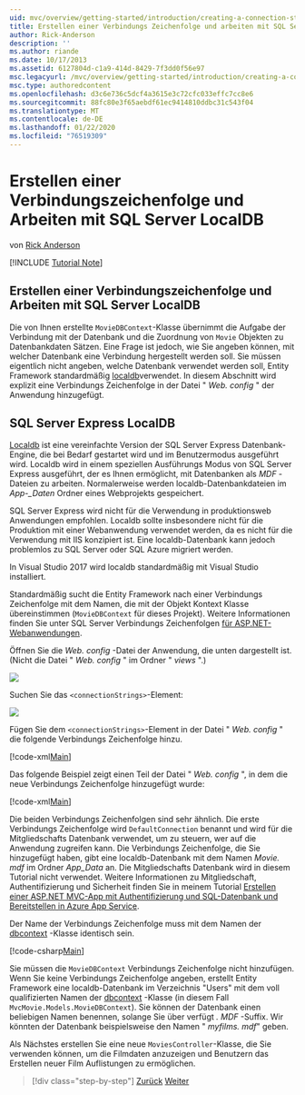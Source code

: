 ```yaml
---
uid: mvc/overview/getting-started/introduction/creating-a-connection-string
title: Erstellen einer Verbindungs Zeichenfolge und arbeiten mit SQL Server localdb | Microsoft-Dokumentation
author: Rick-Anderson
description: ''
ms.author: riande
ms.date: 10/17/2013
ms.assetid: 6127804d-c1a9-414d-8429-7f3dd0f56e97
msc.legacyurl: /mvc/overview/getting-started/introduction/creating-a-connection-string
msc.type: authoredcontent
ms.openlocfilehash: d3c6e736c5dcf4a3615e3c72cfc033effc7cc8e6
ms.sourcegitcommit: 88fc80e3f65aebdf61ec9414810ddbc31c543f04
ms.translationtype: MT
ms.contentlocale: de-DE
ms.lasthandoff: 01/22/2020
ms.locfileid: "76519309"
---
```

# <a name="creating-a-connection-string-and-working-with-sql-server-localdb"></a>Erstellen einer Verbindungszeichenfolge und Arbeiten mit SQL Server LocalDB

von [Rick Anderson]((https://twitter.com/RickAndMSFT))

[!INCLUDE [Tutorial Note](index.md)]

## <a name="creating-a-connection-string-and-working-with-sql-server-localdb"></a>Erstellen einer Verbindungszeichenfolge und Arbeiten mit SQL Server LocalDB

Die von Ihnen erstellte `MovieDBContext`-Klasse übernimmt die Aufgabe der Verbindung mit der Datenbank und die Zuordnung von `Movie` Objekten zu Datenbankdaten Sätzen. Eine Frage ist jedoch, wie Sie angeben können, mit welcher Datenbank eine Verbindung hergestellt werden soll. Sie müssen eigentlich nicht angeben, welche Datenbank verwendet werden soll, Entity Framework standardmäßig [localdb](https://docs.microsoft.com/sql/database-engine/configure-windows/sql-server-2016-express-localdb)verwendet. In diesem Abschnitt wird explizit eine Verbindungs Zeichenfolge in der Datei " *Web. config* " der Anwendung hinzugefügt.

## <a name="sql-server-express-localdb"></a>SQL Server Express LocalDB

[Localdb](https://docs.microsoft.com/sql/database-engine/configure-windows/sql-server-2016-express-localdb) ist eine vereinfachte Version der SQL Server Express Datenbank-Engine, die bei Bedarf gestartet wird und im Benutzermodus ausgeführt wird. Localdb wird in einem speziellen Ausführungs Modus von SQL Server Express ausgeführt, der es Ihnen ermöglicht, mit Datenbanken als *MDF* -Dateien zu arbeiten. Normalerweise werden localdb-Datenbankdateien im *App-\_Daten* Ordner eines Webprojekts gespeichert.

SQL Server Express wird nicht für die Verwendung in produktionsweb Anwendungen empfohlen. Localdb sollte insbesondere nicht für die Produktion mit einer Webanwendung verwendet werden, da es nicht für die Verwendung mit IIS konzipiert ist. Eine localdb-Datenbank kann jedoch problemlos zu SQL Server oder SQL Azure migriert werden.

In Visual Studio 2017 wird localdb standardmäßig mit Visual Studio installiert.

Standardmäßig sucht die Entity Framework nach einer Verbindungs Zeichenfolge mit dem Namen, die mit der Objekt Kontext Klasse übereinstimmen (`MovieDBContext` für dieses Projekt). Weitere Informationen finden Sie unter SQL Server Verbindungs Zeichenfolgen [für ASP.NET-Webanwendungen](https://msdn.microsoft.com/library/jj653752.aspx).

Öffnen Sie die *Web. config* -Datei der Anwendung, die unten dargestellt ist. (Nicht die Datei " *Web. config* " im Ordner " *views* ".)

![](creating-a-connection-string/_static/image1.png)

Suchen Sie das `<connectionStrings>`-Element:

![](creating-a-connection-string/_static/image2.png)

Fügen Sie dem `<connectionStrings>`-Element in der Datei " *Web. config* " die folgende Verbindungs Zeichenfolge hinzu.

[!code-xml[Main](creating-a-connection-string/samples/sample1.xml)]

Das folgende Beispiel zeigt einen Teil der Datei " *Web. config* ", in dem die neue Verbindungs Zeichenfolge hinzugefügt wurde:

[!code-xml[Main](creating-a-connection-string/samples/sample2.xml)]

Die beiden Verbindungs Zeichenfolgen sind sehr ähnlich. Die erste Verbindungs Zeichenfolge wird `DefaultConnection` benannt und wird für die Mitgliedschafts Datenbank verwendet, um zu steuern, wer auf die Anwendung zugreifen kann. Die Verbindungs Zeichenfolge, die Sie hinzugefügt haben, gibt eine localdb-Datenbank mit dem Namen *Movie. mdf* im Ordner *App\_Data* an. Die Mitgliedschafts Datenbank wird in diesem Tutorial nicht verwendet. Weitere Informationen zu Mitgliedschaft, Authentifizierung und Sicherheit finden Sie in meinem Tutorial [Erstellen einer ASP.NET MVC-App mit Authentifizierung und SQL-Datenbank und Bereitstellen in Azure App Service](https://docs.microsoft.com/aspnet/core/security/authorization/secure-data).

Der Name der Verbindungs Zeichenfolge muss mit dem Namen der [dbcontext](https://msdn.microsoft.com/library/system.data.entity.dbcontext(v=vs.103).aspx) -Klasse identisch sein.

[!code-csharp[Main](creating-a-connection-string/samples/sample3.cs?highlight=15)]

Sie müssen die `MovieDBContext` Verbindungs Zeichenfolge nicht hinzufügen. Wenn Sie keine Verbindungs Zeichenfolge angeben, erstellt Entity Framework eine localdb-Datenbank im Verzeichnis "Users" mit dem voll qualifizierten Namen der [dbcontext](https://msdn.microsoft.com/library/system.data.entity.dbcontext(v=vs.103).aspx) -Klasse (in diesem Fall `MvcMovie.Models.MovieDBContext`). Sie können der Datenbank einen beliebigen Namen benennen, solange Sie über verfügt *. MDF* -Suffix. Wir könnten der Datenbank beispielsweise den Namen " *myfilms. mdf*" geben.

Als Nächstes erstellen Sie eine neue `MoviesController`-Klasse, die Sie verwenden können, um die Filmdaten anzuzeigen und Benutzern das Erstellen neuer Film Auflistungen zu ermöglichen.

> [!div class="step-by-step"]
> [Zurück](adding-a-model.md)
> [Weiter](accessing-your-models-data-from-a-controller.md)

